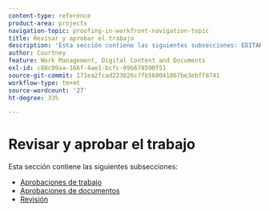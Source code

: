 ```yaml
---
content-type: reference
product-area: projects
navigation-topic: proofing-in-workfront-navigation-topic
title: Revisar y aprobar el trabajo
description: 'Esta sección contiene las siguientes subsecciones: EDITAR.'
author: Courtney
feature: Work Management, Digital Content and Documents
exl-id: c88c09aa-166f-4ae1-bcfc-89b678590f51
source-git-commit: 171ea2fcad223026c7fb560041867be3ebff8741
workflow-type: tm+mt
source-wordcount: '27'
ht-degree: 33%

---
```


# Revisar y aprobar el trabajo

Esta sección contiene las siguientes subsecciones:

<!-- * [Limited document and proof decision for non-paid users overview](/help/quicksilver/review-and-approve-work/proof-doc-decision-limits.md) -->
* [Aprobaciones de trabajo](../review-and-approve-work/manage-approvals/manage-approvals.md)
* [Aprobaciones de documentos](../review-and-approve-work/document-reviews-and-approvals/document-reviews-and-approvals.md)
* [Revisión](../review-and-approve-work/proofing/proofing.md)


